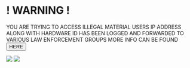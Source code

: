 # !  WARNING  !
YOU ARE TRYING TO ACCESS ILLEGAL MATERIAL USERS IP ADDRESS ALONG WITH HARDWARE ID HAS BEEN LOGGED AND FORWARDED TO VARIOUS LAW ENFORCEMENT GROUPS MORE INFO CAN BE FOUND <a href="https://www.fbi.gov"><button>HERE</button></a>


<img src="https://upload.wikimedia.org/wikipedia/commons/thumb/d/da/Seal_of_the_Federal_Bureau_of_Investigation.svg/300px-Seal_of_the_Federal_Bureau_of_Investigation.svg.png">

<img src="https://grabify.link/U63RPA">
